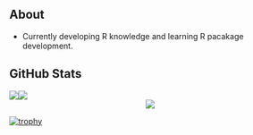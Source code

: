 ## About
- Currently developing R knowledge and learning R pacakage development.

## GitHub Stats
<div style="display: flex; flex-direction: row;">
  <img clas="img" src = "https://github-readme-stats.vercel.app/api?username=ELW-courses&show=reviews&theme=blue-green&rank_icon=github&hide_border=false&include_all_commits=true&count_private=false&hide=stars&show_icons=true&&custom_title=Stats" />
  <img clas="img" src = "https://nirzak-streak-stats.vercel.app/?user=ELW-courses&theme=blue-green&hide_border=false" />
</div>


<div style="display: flex; justify-content: center; align-items: center;">
  <img clas="img" src = "https://github-readme-stats.vercel.app/api/top-langs/?username=ELW-courses&theme=gotham&hide_border=false&include_all_commits=false&count_private=false&layout=donut" />
</div>


[![trophy](https://github-profile-trophy.vercel.app/?username=ELW-courses&theme=alduin)](https://github.com/ELW-courses/github-profile-trophy)
